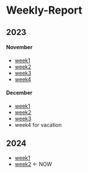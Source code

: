 # Weekly-Report
## 2023
#### November 
- [week1](./2023/23.11.6_23.11.12周报.pdf)
- [week2](./2023/23.11.13_23.11.19周报.pdf)
- [week3](./2023/23.11.20_23.11.26周报.pdf)
- [week4](./2023/23.11.27_23.12.3周报.pdf)
#### December
- [week1](./2023/23.12.4_23.12.10周报.pdf)
- [week2](./2023/23.12.11_23.12.17周报.pdf)
- [week3](./2023/23.11.20_23.11.26周报.pdf)
- week4 for vacation
## 2024
- [week1](./2024/January/week1/week1.md)
- [week2](./2024/January/week2/week2.md) $\leftarrow$ NOW